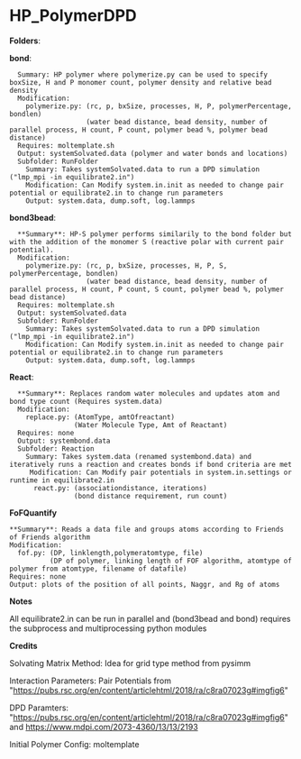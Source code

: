 # HP_PolymerDPD

**Folders**:

**bond**: 

      Summary: HP polymer where polymerize.py can be used to specify boxSize, H and P monomer count, polymer density and relative bead density
      Modification: 
        polymerize.py: (rc, p, bxSize, processes, H, P, polymerPercentage, bondlen)
                       (water bead distance, bead density, number of parallel process, H count, P count, polymer bead %, polymer bead distance)
      Requires: moltemplate.sh
      Output: systemSolvated.data (polymer and water bonds and locations)
      Subfolder: RunFolder
        Summary: Takes systemSolvated.data to run a DPD simulation ("lmp_mpi -in equilibrate2.in")
        Modification: Can Modify system.in.init as needed to change pair potential or equilibrate2.in to change run parameters
        Output: system.data, dump.soft, log.lammps
       
 
**bond3bead**: 

      **Summary**: HP-S polymer performs similarily to the bond folder but with the addition of the monomer S (reactive polar with current pair potential).
      Modification: 
        polymerize.py: (rc, p, bxSize, processes, H, P, S, polymerPercentage, bondlen)
                       (water bead distance, bead density, number of parallel process, H count, P count, S count, polymer bead %, polymer bead distance)
      Requires: moltemplate.sh
      Output: systemSolvated.data 
      Subfolder: RunFolder
        Summary: Takes systemSolvated.data to run a DPD simulation ("lmp_mpi -in equilibrate2.in")
        Modification: Can Modify system.in.init as needed to change pair potential or equilibrate2.in to change run parameters
        Output: system.data, dump.soft, log.lammps
        
        
 **React**: 
 
      **Summary**: Replaces random water molecules and updates atom and bond type count (Requires system.data)
      Modification:
        replace.py: (AtomType, amtOfreactant)
                    (Water Molecule Type, Amt of Reactant)
      Requires: none
      Output: systembond.data
      Subfolder: Reaction
        Summary: Takes system.data (renamed systembond.data) and iteratively runs a reaction and creates bonds if bond criteria are met
         Modification: Can Modify pair potentials in system.in.settings or runtime in equilibrate2.in
          react.py: (associationdistance, iterations)  
                    (bond distance requirement, run count)
   
**FoFQuantify**

    **Summary**: Reads a data file and groups atoms according to Friends of Friends algorithm 
    Modification:
      fof.py: (DP, linklength,polymeratomtype, file)
              (DP of polymer, linking length of FOF algorithm, atomtype of polymer from atomtype, filename of datafile)
    Requires: none
    Output: plots of the position of all points, Naggr, and Rg of atoms

**Notes**

All equilibrate2.in can be run in parallel and (bond3bead and bond) requires the subprocess and multiprocessing python modules

**Credits**


Solvating Matrix Method: Idea for grid type method from pysimm

Interaction Parameters: Pair Potentials from "https://pubs.rsc.org/en/content/articlehtml/2018/ra/c8ra07023g#imgfig6"

DPD Paramters:  "https://pubs.rsc.org/en/content/articlehtml/2018/ra/c8ra07023g#imgfig6" and https://www.mdpi.com/2073-4360/13/13/2193

Initial Polymer Config: moltemplate
